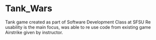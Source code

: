 # Tank_Wars
Tank game created as part of Software Development Class at SFSU 
Re usability is the main focus, was able to re use code from existing game Airstrike given by instructor.


